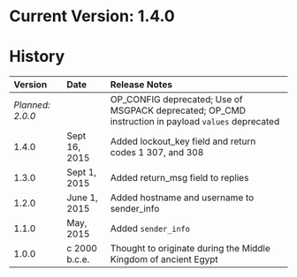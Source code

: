 Current Version: 1.4.0
======================

History
=======

| Version | Date | Release Notes |
|:--------|:-----|:--------------|
| *Planned: 2.0.0* | | OP_CONFIG deprecated; Use of MSGPACK deprecated; OP_CMD instruction in payload `values` deprecated |
| 1.4.0   | Sept 16, 2015 | Added lockout_key field and return codes 1 307, and 308 |
| 1.3.0   | Sept 1, 2015 | Added return_msg field to replies |
| 1.2.0   | June 1, 2015 | Added hostname and username to sender_info |
| 1.1.0   | May, 2015 | Added `sender_info` |
| 1.0.0   | c 2000 b.c.e. | Thought to originate during the Middle Kingdom of ancient Egypt |